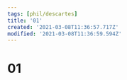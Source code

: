```yaml
---
tags: [phil/descartes]
title: '01'
created: '2021-03-08T11:36:57.717Z'
modified: '2021-03-08T11:36:59.594Z'
---
```


# 01
